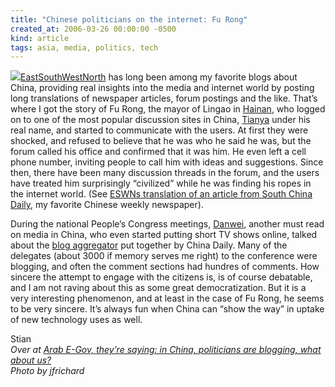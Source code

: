 ```yaml
---
title: "Chinese politicians on the internet: Fu Rong"
created_at: 2006-03-26 00:00:00 -0500
kind: article
tags: asia, media, politics, tech
---
```


![](http://houshuang.org/blog/files/china_ill.jpg)[EastSouthWestNorth](http://www.zonaeuropa.com/weblog.htm)
has long been among my favorite blogs about China, providing real
insights into the media and internet world by posting long translations
of newspaper articles, forum postings and the like. That’s where I got
the story of Fu Rong, the mayor of Lingao in
[Hainan](http://wikipedia.org/wiki/Hainan), who logged on to one of the
most popular discussion sites in China, [Tianya](http://www.tianya.cn)
under his real name, and started to communicate with the users. At first
they were shocked, and refused to believe that he was who he said he
was, but the forum called his office and confirmed that it was him. He
even left a cell phone number, inviting people to call him with ideas
and suggestions. Since then, there have been many discussion threads in
the forum, and the users have treated him surprisingly “civilized” while
he was finding his ropes in the internet world. (See [ESWNs translation
of an article from South China
Daily](http://www.zonaeuropa.com/20060325_1.htm), my favorite Chinese
weekly newspaper).

During the national People’s Congress meetings,
[Danwei](http://www.danwei.org), another must read on media in China,
who even started putting short TV shows online, talked about the [blog
aggregator](http://www.danwei.org/archives/002444.html) put together by
China Daily. Many of the delegates (about 3000 if memory serves me
right) to the conference were blogging, and often the comment sections
had hundres of comments. How sincere the attempt to engage with the
citizens is, is of course debatable, and I am not raving about this as
some great democratization. But it is a very interesting phenomenon, and
at least in the case of Fu Rong, he seems to be very sincere. It’s
always fun when China can “show the way” in uptake of new technology
uses as well.

Stian\
 *Over at [Arab E-Gov, they’re saying: in China, politicians are
blogging, what about
us?](http://arab-e-gov.blogspot.com/2006/03/in-china-egovernment-via-blogging-what.html)\
 Photo by jfrichard*
